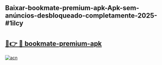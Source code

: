 ## Baixar-bookmate-premium-apk-Apk-sem-anúncios-desbloqueado-completamente-2025-#1ilcy

# <h2><a href="https://ainizakaria.my?title=bookmate-premium-apk&ref=22M">🔗👉 🔴 bookmate-premium-apk</a></h2>

[![acn](https://github.com/user-attachments/assets/0f9c940e-d8b0-45ae-aac7-cd30a18b3e1c)](https://ainizakaria.my?title=bookmate-premium-apk&ref=22M)

